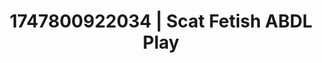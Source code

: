 ---
categories:
- Erotic photography
- Interactive NSFW
- Sensory play
- Erotic transformation
- AI girlfriend fantasy
image: /assets/images/1747800922034.webp
layout: post
seo:
  description: Featured content with artistic ABDL Play, Scat Fetish. HD images available.
  keywords: ABDL Play, Scat Fetish
  og_image: /assets/images/1747800922034.webp
  schema_type: VisualArtwork
tags:
- ABDL Play
- '#1747800922034'
- Scat Fetish
title: 1747800922034 | Scat Fetish ABDL Play
---